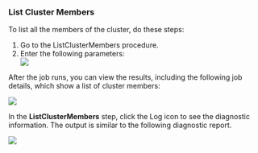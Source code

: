 <h3>List Cluster Members</h3>
                <p>To list all the members of the cluster, do these steps:</p>
                <ol>
                    <li>Go to the ListClusterMembers procedure. </li>
                    <li> Enter the following parameters: </li><img src="../../plugins/EC-WebSphere/images/ListClusterMembers/EC-WebSphereListClusterMembers2.png" />
                </ol>
                <p>After the job runs, you can view the results, including the following job details, which show a list of cluster members:</p>
                <img src="../../plugins/EC-WebSphere/images/ListClusterMembers/EC-WebSphereListClusterMembers3.png" />
                <p>In the <b>ListClusterMembers</b> step, click the Log icon
                to see the diagnostic information. The output is similar to
                the following diagnostic
                report.</p>
                <img src="../../plugins/EC-WebSphere/images/ListClusterMembers/EC-WebSphereListClusterMembers4.png" />